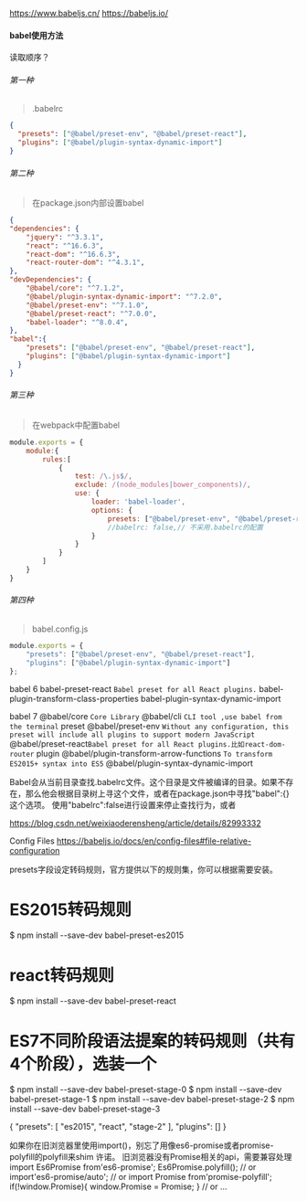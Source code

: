 https://www.babeljs.cn/
https://babeljs.io/

#### babel使用方法
读取顺序？
###### 第一种
>.babelrc
```json
{
  "presets": ["@babel/preset-env", "@babel/preset-react"],
  "plugins": ["@babel/plugin-syntax-dynamic-import"]
}
```
###### 第二种
>在package.json内部设置babel
```json
{
"dependencies": {
	"jquery": "^3.3.1",
	"react": "^16.6.3",
	"react-dom": "^16.6.3",
	"react-router-dom": "^4.3.1",
},
"devDependencies": {
	"@babel/core": "^7.1.2",
	"@babel/plugin-syntax-dynamic-import": "^7.2.0",
	"@babel/preset-env": "^7.1.0",
	"@babel/preset-react": "^7.0.0",
	"babel-loader": "^8.0.4",
},
"babel":{
    "presets": ["@babel/preset-env", "@babel/preset-react"],
    "plugins": ["@babel/plugin-syntax-dynamic-import"]
  }
}
```

###### 第三种
>在webpack中配置babel
```JavaScript
module.exports = {
	module:{
		rules:[
			{
				test: /\.js$/,
				exclude: /(node_modules|bower_components)/,
				use: {
					loader: 'babel-loader',
					options: {
						presets: ["@babel/preset-env", "@babel/preset-react"],
						//babelrc: false,// 不采用.babelrc的配置
					}
				}
			}
		]
	}
}
```

###### 第四种
>babel.config.js
```javascript
module.exports = {
	"presets": ["@babel/preset-env", "@babel/preset-react"],
	"plugins": ["@babel/plugin-syntax-dynamic-import"]
};
```

babel 6
babel-preset-react `Babel preset for all React plugins.`
babel-plugin-transform-class-properties
babel-plugin-syntax-dynamic-import

babel 7
@babel/core `Core Library`
@babel/cli `CLI tool ,use babel from the terminal`
preset
@babel/preset-env `Without any configuration, this preset will include all plugins to support modern JavaScript`
@babel/preset-react`Babel preset for all React plugins.比如react-dom-router`
plugin
@babel/plugin-transform-arrow-functions `To transform ES2015+ syntax into ES5`
@babel/plugin-syntax-dynamic-import

Babel会从当前目录查找.babelrc文件。这个目录是文件被编译的目录。如果不存在，那么他会根据目录树上寻这个文件，或者在package.json中寻找"babel":{}这个选项。
使用"babelrc":false进行设置来停止查找行为，或者

https://blog.csdn.net/weixiaoderensheng/article/details/82993332

Config Files
https://babeljs.io/docs/en/config-files#file-relative-configuration

presets字段设定转码规则，官方提供以下的规则集，你可以根据需要安装。
# ES2015转码规则
$ npm install --save-dev babel-preset-es2015
# react转码规则
$ npm install --save-dev babel-preset-react
# ES7不同阶段语法提案的转码规则（共有4个阶段），选装一个
$ npm install --save-dev babel-preset-stage-0
$ npm install --save-dev babel-preset-stage-1
$ npm install --save-dev babel-preset-stage-2
$ npm install --save-dev babel-preset-stage-3

{
    "presets": [
    "es2015",
    "react",
    "stage-2"
    ],
    "plugins": []
}

如果你在旧浏览器里使用import()，别忘了用像es6-promise或者promise-polyfill的polyfill来shim 许诺。
旧浏览器没有Promise相关的api，需要兼容处理
import Es6Promise from'es6-promise';
Es6Promise.polyfill();
// or
import'es6-promise/auto';
// or
import Promise from'promise-polyfill';
if(!window.Promise){
  window.Promise = Promise;
}
// or ...
